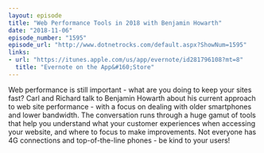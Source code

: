 ```yaml
---
layout: episode
title: "Web Performance Tools in 2018 with Benjamin Howarth"
date: "2018-11-06"
episode_number: "1595"
episode_url: "http://www.dotnetrocks.com/default.aspx?ShowNum=1595"
links:
- url: "https://itunes.apple.com/us/app/evernote/id281796108?mt=8"
  title: "‎Evernote on the App&#160;Store"
---
```


Web performance is still important - what are you doing to keep your sites fast? Carl and Richard talk to Benjamin Howarth about his current approach to web site performance - with a focus on dealing with older smartphones and lower bandwidth. The conversation runs through a huge gamut of tools that help you understand what your customer experiences when accessing your website, and where to focus to make improvements. Not everyone has 4G connections and top-of-the-line phones - be kind to your users!
